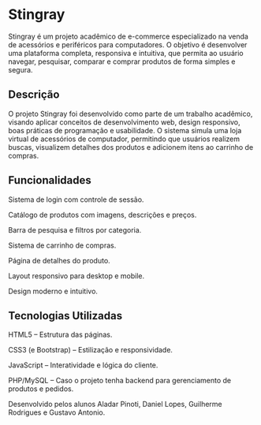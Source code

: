 <h1>Stingray</h1>
Stingray é um projeto acadêmico de e-commerce especializado na venda de acessórios e periféricos para computadores.
O objetivo é desenvolver uma plataforma completa, responsiva e intuitiva, que permita ao usuário navegar, pesquisar, comparar e comprar produtos de forma simples e segura.

<h2>Descrição</h2>
O projeto Stingray foi desenvolvido como parte de um trabalho acadêmico, visando aplicar conceitos de desenvolvimento web, design responsivo, boas práticas de programação e usabilidade.
O sistema simula uma loja virtual de acessórios de computador, permitindo que usuários realizem buscas, visualizem detalhes dos produtos e adicionem itens ao carrinho de compras.

<h2>Funcionalidades</h2>
Sistema de login com controle de sessão.

Catálogo de produtos com imagens, descrições e preços.

Barra de pesquisa e filtros por categoria.

Sistema de carrinho de compras.

Página de detalhes do produto.

Layout responsivo para desktop e mobile.

Design moderno e intuitivo.

<h2>Tecnologias Utilizadas</h2>
HTML5 – Estrutura das páginas.

CSS3 (e Bootstrap) – Estilização e responsividade.

JavaScript – Interatividade e lógica do cliente.

PHP/MySQL – Caso o projeto tenha backend para gerenciamento de produtos e pedidos.

<p color:purple>Desenvolvido pelos alunos Aladar Pinoti, Daniel Lopes, Guilherme Rodrigues e Gustavo Antonio.</p>
